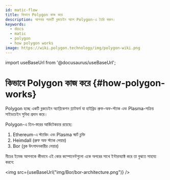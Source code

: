 ```yaml
---
id: matic-flow
title: কিভাবে Polygon কাজ করে
description: আপনার পরবর্তী ব্লকচেইন অ্যাপ Polygon-এ তৈরি করুন।
keywords:
  - docs
  - matic
  - polygon
  - how polygon works
image: https://wiki.polygon.technology/img/polygon-wiki.png
---
```

import useBaseUrl from '@docusaurus/useBaseUrl';

# কিভাবে Polygon কাজ করে {#how-polygon-works}

Polygon হচ্ছে একটি ব্লকচেইন অ্যাপ্লিকেশন প্ল্যাটফর্ম যা হাইব্রিড প্রুফ-অফ-স্ট্যাক এবং Plasma-সক্রিয় সাইডচেইন সুবিধা প্রদান করে।

Polygon-এ তিন-স্তরের আর্কিটেকচার রয়েছে:

1. Ethereum-এ স্ট্যাকিং এবং Plasma স্মার্ট চুক্তি
2. Heimdall (প্রুফ অফ স্ট্যাক লেয়ার)
3. Bor (ব্লক উৎপাদনকারীর লেয়ার)

নীচের ইমেজ আপনাকে কীভাবে এই কোর কম্পোনেন্টগুলো একে অপরের সাথে ইন্টারঅ্যাক্ট করে তা বুঝতে সাহায্য করবে:

<img src={useBaseUrl("img/Bor/bor-architecture.png")} />